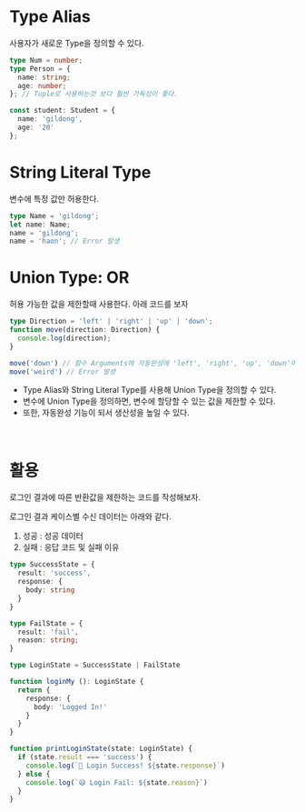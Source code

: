 # Type Alias
사용자가 새로운 Type을 정의할 수 있다.
```ts
type Num = number;
type Person = {
  name: string;
  age: number;
}; // Tuple로 사용하는것 보다 훨씬 가독성이 좋다.

const student: Student = {
  name: 'gildong',
  age: '20'
};
```

# String Literal Type
변수에 특정 값만 허용한다.
```ts
type Name = 'gildong';
let name: Name;
name = 'gildong';
name = 'haon'; // Error 발생
```

# Union Type: OR
허용 가능한 값을 제한할때 사용한다. 아래 코드를 보자
```ts
type Direction = 'left' | 'right' | 'up' | 'down';
function move(direction: Direction) {
  console.log(direction);
}

move('down') // 함수 Arguments에 자동완성에 'left', 'right', 'up', 'down'이 뜬다.
move('weird') // Error 발생
```
- Type Alias와 String Literal Type를 사용해 Union Type을 정의할 수 있다.
- 변수에 Union Type을 정의하면, 변수에 할당할 수 있는 값을 제한할 수 있다.
- 또한, 자동완성 기능이 되서 생산성을 높일 수 있다.

<br>

# 활용
로그인 결과에 따른 반환값을 제한하는 코드를 작성해보자.

로그인 결과 케이스별 수신 데이터는 아래와 같다.
1. 성공 : 성공 데이터
2. 실패 : 응답 코드 및 실패 이유 

```ts
type SuccessState = {
  result: 'success',
  response: {
    body: string
  }
}

type FailState = {
  result: 'fail',
  reason: string;
}

type LoginState = SuccessState | FailState

function loginMy (): LoginState {
  return {
    response: {
      body: 'Logged In!'
    }
  }
}

function printLoginState(state: LoginState) {
  if (state.result === 'success') {
    console.log(`🎉 Login Success! ${state.response}`)
  } else {
    console.log(`😅 Login Fail: ${state.reason}`)
  }
}
```
